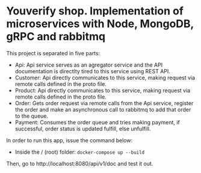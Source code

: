 # Youverify shop. Implementation of microservices with Node, MongoDB, gRPC and rabbitmq

This project is separated in five parts:

- Api: Api service serves as an agregator service and the API documentation is directlty tired to this service using REST API.
- Customer: Api directly communicates to this service, making request via remote calls defined in the proto file.
- Product: Api directly communicates to this service, making request via remote calls defined in the proto file.
- Order: Gets order request via remote calls from the Api service, register the order and make an asynchronous call to rabbitmq to add that order to the queue.
- Payment: Consumes the order queue and tries making payment, if successful, order status is updated fulfill, else unfulfill.

In order to run this app, issue the command below:

- Inside the / (root) folder: `docker-compose up --build`

Then, go to http://localhost:8080/api/v1/doc and test it out.
